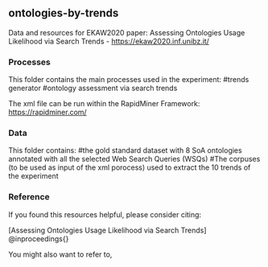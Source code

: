 ## ontologies-by-trends ##
Data and resources for EKAW2020 paper: Assessing Ontologies Usage Likelihood via Search Trends - https://ekaw2020.inf.unibz.it/

### Processes 
This folder contains the main processes used in the experiment: 
#trends generator
#ontology assessment via search trends

The xml file can be run within the RapidMiner Framework: https://rapidminer.com/

### Data
This folder contains:
#the gold standard dataset with 8 SoA ontologies annotated with all the selected Web Search Queries (WSQs)
#The corpuses (to be used as input of the xml porocess) used to extract the 10 trends of the experiment 


### Reference
If you found this resources helpful, please consider citing:

[Assessing Ontologies Usage Likelihood via Search Trends]
@inproceedings{}

You might also want to refer to,

